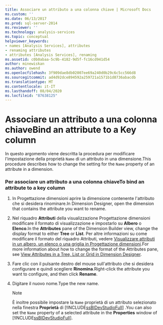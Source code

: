 ```yaml
---
title: Associare un attributo a una colonna chiave | Microsoft Docs
ms.custom: ''
ms.date: 06/13/2017
ms.prod: sql-server-2014
ms.reviewer: ''
ms.technology: analysis-services
ms.topic: conceptual
helpviewer_keywords:
- names [Analysis Services], attributes
- renaming attributes
- attributes [Analysis Services], renaming
ms.assetid: c0b0abaa-5c9b-4182-9d5f-fc16cd941d54
author: minewiskan
ms.author: owend
ms.openlocfilehash: 3f909dae8db02007ee69a240d0b29c6c5cc566d8
ms.sourcegitcommit: ad4d92dce894592a259721a1571b1d8736abacdb
ms.translationtype: MT
ms.contentlocale: it-IT
ms.lasthandoff: 08/04/2020
ms.locfileid: "87638125"
---
```

# <a name="bind-an-attribute-to-a-key-column"></a><span data-ttu-id="7778d-102">Associare un attributo a una colonna chiave</span><span class="sxs-lookup"><span data-stu-id="7778d-102">Bind an attribute to a Key column</span></span>
  <span data-ttu-id="7778d-103">In questo argomento viene descritta la procedura per modificare l'impostazione della proprietà `Name` di un attributo in una dimensione.</span><span class="sxs-lookup"><span data-stu-id="7778d-103">This procedure describes how to change the setting for the `Name` property of an attribute in a dimension.</span></span>  
  
### <a name="to-bind-an-attribute-to-a-key-column"></a><span data-ttu-id="7778d-104">Per associare un attributo a una colonna chiave</span><span class="sxs-lookup"><span data-stu-id="7778d-104">To bind an attribute to a key column</span></span>  
  
1.  <span data-ttu-id="7778d-105">In Progettazione dimensioni aprire la dimensione contenente l'attributo che si desidera rinominare.</span><span class="sxs-lookup"><span data-stu-id="7778d-105">In Dimension Designer, open the dimension that contains the attribute you want to rename.</span></span>  
  
2.  <span data-ttu-id="7778d-106">Nel riquadro **Attributi** della visualizzazione Progettazione dimensioni modificare il formato di visualizzazione e impostarlo su **Albero** o **Elenco**.</span><span class="sxs-lookup"><span data-stu-id="7778d-106">In the **Attributes** pane of the Dimension Builder view, change the display format to either **Tree** or **List**.</span></span> <span data-ttu-id="7778d-107">Per altre informazioni su come modificare il formato del riquadro Attributi, vedere [Visualizzare attributi in un albero, un elenco o una griglia in Progettazione dimensioni](view-attributes-in-dimension-designer.md).</span><span class="sxs-lookup"><span data-stu-id="7778d-107">For more information about how to change the format of the Attributes pane, see [View Attributes in a Tree, List or Grid in Dimension Designer](view-attributes-in-dimension-designer.md).</span></span>  
  
3.  <span data-ttu-id="7778d-108">Fare clic con il pulsante destro del mouse sull'attributo che si desidera configurare e quindi scegliere **Rinomina**.</span><span class="sxs-lookup"><span data-stu-id="7778d-108">Right-click the attribute you want to configure, and then click **Rename**.</span></span>  
  
4.  <span data-ttu-id="7778d-109">Digitare il nuovo nome.</span><span class="sxs-lookup"><span data-stu-id="7778d-109">Type the new name.</span></span>  
  
    > [!NOTE]  
    >  <span data-ttu-id="7778d-110">È inoltre possibile impostare la `Name` proprietà di un attributo selezionato nella finestra **Proprietà** di [!INCLUDE[ssBIDevStudioFull](../../includes/ssbidevstudiofull-md.md)] .</span><span class="sxs-lookup"><span data-stu-id="7778d-110">You can also set the `Name` property of a selected attribute in the **Properties** window of [!INCLUDE[ssBIDevStudioFull](../../includes/ssbidevstudiofull-md.md)].</span></span>  
  
  
